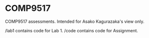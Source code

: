 # COMP9517

COMP9517 assessments. Intended for Asako Kagurazaka's view only.

/lab1 contains code for Lab 1.
/code contains code for Assignment.
